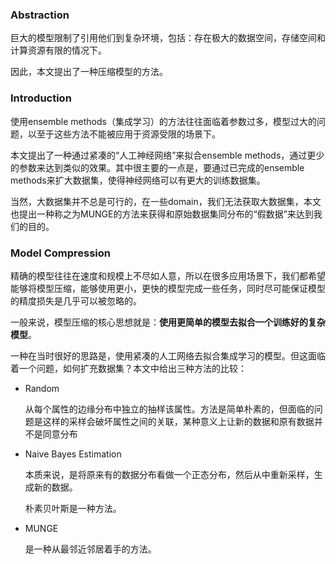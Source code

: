 ### Abstraction

巨大的模型限制了引用他们到复杂环境，包括：存在极大的数据空间，存储空间和计算资源有限的情况下。

因此，本文提出了一种压缩模型的方法。

### Introduction

使用ensemble methods（集成学习）的方法往往面临着参数过多，模型过大的问题，以至于这些方法不能被应用于资源受限的场景下。

本文提出了一种通过紧凑的“人工神经网络”来拟合ensemble methods，通过更少的参数来达到类似的效果。其中很主要的一点是，要通过已完成的ensemble methods来扩大数据集，使得神经网络可以有更大的训练数据集。

当然，大数据集并不总是可行的，在一些domain，我们无法获取大数据集，本文也提出一种称之为MUNGE的方法来获得和原始数据集同分布的“假数据”来达到我们的目的。

### Model Compression

 精确的模型往往在速度和规模上不尽如人意，所以在很多应用场景下，我们都希望能够将模型压缩，能够使用更小，更快的模型完成一些任务，同时尽可能保证模型的精度损失是几乎可以被忽略的。

一般来说，模型压缩的核心思想就是：**使用更简单的模型去拟合一个训练好的复杂模型**。

一种在当时很好的思路是，使用紧凑的人工网络去拟合集成学习的模型。但这面临着一个问题，如何扩充数据集？本文中给出三种方法的比较：

- Random

  从每个属性的边缘分布中独立的抽样该属性。方法是简单朴素的，但面临的问题是这样的采样会破坏属性之间的关联，某种意义上让新的数据和原有数据并不是同意分布

- Naive Bayes Estimation  

  本质来说，是将原来有的数据分布看做一个正态分布，然后从中重新采样，生成新的数据。

  朴素贝叶斯是一种方法。

- MUNGE

  是一种从最邻近邻居着手的方法。





